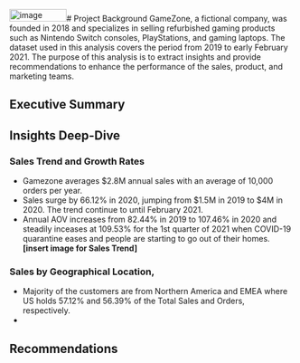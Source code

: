<img width="101" height="22" alt="image" src="https://github.com/user-attachments/assets/e0c0e972-82af-476d-a494-ac5642171ee9" /># Project Background 
GameZone, a fictional company, was founded in 2018 and specializes in selling refurbished gaming products such as Nintendo Switch consoles, PlayStations, and gaming laptops. The dataset used in this analysis covers the period from 2019 to early February 2021. The purpose of this analysis is to extract insights and provide recommendations to enhance the performance of the sales, product, and marketing teams.

## Executive Summary 

## Insights Deep-Dive
### Sales Trend and Growth Rates
- Gamezone averages $2.8M annual sales with an average of 10,000 orders per year.
- Sales surge by 66.12% in 2020, jumping from $1.5M in 2019 to $4M in 2020. The trend continue to until February 2021.
- Annual AOV increases from 82.44% in 2019 to 107.46% in 2020 and steadily inceases at 109.53% for the 1st quarter of 2021 when COVID-19 quarantine eases and people are starting to go out of their homes.
**[insert image for Sales Trend]**

 ### Sales by Geographical Location,  
- Majority of the customers are from Northern America and EMEA where US holds 57.12% and 56.39% of the Total Sales and Orders, respectively.
- 
## Recommendations 
